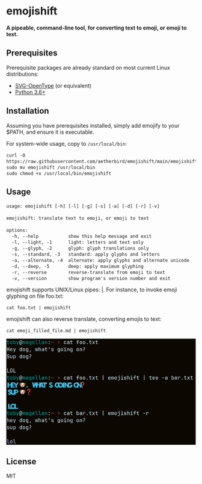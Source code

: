 # emojishift

<b>A pipeable, command-line tool, for converting text to emoji, or emoji to text.</b>

## Prerequisites

Prerequisite packages are already standard on most current Linux distributions:
- <a href="https://github.com/13rac1/twemoji-color-font">SVG-OpenType</a> (or equivalent)
- <a href="https://github.com/python/cpython">Python 3.6+</a>

## Installation

Assuming you have prerequisites installed, simply add emojify to your $PATH, and ensure it is executable.

For system-wide usage, copy to `/usr/local/bin`:
```
curl -O https://raw.githubusercontent.com/aetherbird/emojishift/main/emojishift
sudo mv emojishift /usr/local/bin
sudo chmod +x /usr/local/bin/emojishift
```

## Usage

```
usage: emojishift [-h] [-l] [-g] [-s] [-a] [-d] [-r] [-v]

emojishift: translate text to emoji, or emoji to text

options:
  -h, --help           show this help message and exit
  -l, --light, -1      light: letters and text only
  -g, --glyph, -2      glyph: glyph translations only
  -s, --standard, -3   standard: apply glyphs and letters
  -a, --alternate, -4  alternate: apply glyphs and alternate unicode
  -d, --deep, -5       deep: apply maximum glyphing
  -r, --reverse        reverse-translate from emoji to text
  -v, --version        show program's version number and exit
```

emojishift supports UNIX/Linux pipes: |.  For instance, to invoke emoji glyphing on file foo.txt:
```
cat foo.txt | emojishift
```

emojishift can also reverse translate, converting emojis to text:
```
cat emoji_filled_file.md | emojishift
```

<img src="./emojishift_examples.png">

## License

MIT
